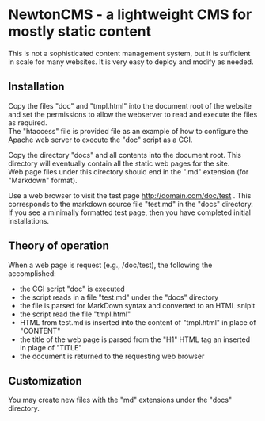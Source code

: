 # NewtonCMS - a lightweight CMS for mostly static content

This is not a sophisticated content management system, but it is sufficient in scale for many websites.  It is very easy to deploy and modify as needed.  

## Installation

Copy the files "doc" and "tmpl.html" into the document root of the website and set the permissions to allow the webserver to read and execute the files as required.  
The "htaccess" file is provided file as an example of how to configure the Apache web server to execute the "doc" script as a CGI.

Copy the directory "docs" and all contents into the document root.  This directory will eventually contain all the static web pages for the site.  
Web page files under this directory should end in the ".md" extension (for "Markdown" format).

Use a web browser to visit the test page http://domain.com/doc/test . 
This corresponds to the markdown source file "test.md" in the "docs" directory.
If you see a minimally formatted test page, then you have completed initial installations.

## Theory of operation

When a web page is request (e.g., /doc/test), the following the accomplished:

   * the CGI script "doc" is executed
   * the script reads in a file "test.md" under the "docs" directory
   * the file is parsed for MarkDown syntax and converted to an HTML snipit
   * the script read the file "tmpl.html"
   * HTML from test.md is inserted into the content of "tmpl.html" in place of "CONTENT"
   * the title of the web page is parsed from the "H1" HTML tag an inserted in plage of "TITLE"
   * the document is returned to the requesting web browser

## Customization

You may create new files with the "md" extensions under the "docs" directory. 
